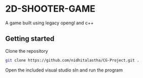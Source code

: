 # 2D-SHOOTER-GAME
A game built using legacy opengl and c++

## Getting started
Clone the repository
```bash
git clone https://github.com/nidhitalastha/CG-Project.git .
```
Open the included visual studio sln and run the program
